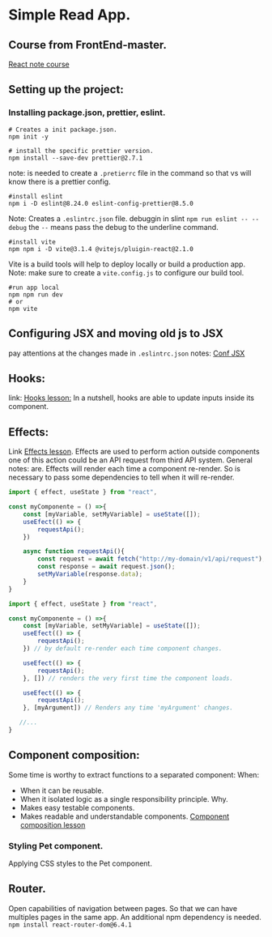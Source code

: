 # Simple Read App.

## Course from FrontEnd-master. 
[React note course](https://react-v8.holt.courses/)

## Setting up the project:

### Installing package.json, prettier, eslint.

```shell
# Creates a init package.json.
npm init -y
```
```shell
# install the specific prettier version.
npm install --save-dev prettier@2.7.1
```
note: is needed to create a `.pretierrc` file in the command so that vs will know there is a prettier config.

```shell
#install eslint
npm i -D eslint@8.24.0 eslint-config-prettier@8.5.0
```
Note: Creates a `.eslintrc.json` file.
 debuggin in slint `npm run eslint -- --debug` the `--` means pass the debug to the underline command. 

```shell
#install vite
npm npm i -D vite@3.1.4 @vitejs/pluigin-react@2.1.0 
``` 
Vite is a build tools will help to deploy locally or build a production app.
Note: make sure to create a `vite.config.js` to configure our build tool.
```shell
#run app local
npm npm run dev
# or
npm vite 
``` 

## Configuring JSX and moving old js to JSX
pay attentions at the changes made in `.eslintrc.json`
notes: [Conf JSX](https://react-v8.holt.courses/)

## Hooks:
link: [Hooks lesson:](https://react-v8.holt.courses/lessons/core-react-concepts/hooks)
In a nutshell, hooks are able to update inputs inside its component.

## Effects:
Link [Effects lesson](https://react-v8.holt.courses/lessons/core-react-concepts/effects).
Effects are used to perform action outside components one of this action could be an API request from third API system.
General notes: are. Effects will render each time a component re-render. So is necessary to pass some dependencies to tell when it will re-render.
```javascript
import { effect, useState } from "react",

const myComponente = () =>{
    const [myVariable, setMyVariable] = useState([]);
    useEfect(() => {
        requestApi();
    })

    async function requestApi(){
        const request = await fetch("http://my-domain/v1/api/request");
        const response = await request.json();
        setMyVariable(response.data);
    }
}
``` 
```javascript
import { effect, useState } from "react",

const myComponente = () =>{
    const [myVariable, setMyVariable] = useState([]);
    useEfect(() => {
        requestApi();
    }) // by default re-render each time component changes.

    useEfect(() => {
        requestApi();
    }, []) // renders the very first time the component loads.

    useEfect(() => {
        requestApi();
    }, [myArgument]) // Renders any time 'myArgument' changes.

   //...
}
``` 
## Component composition:
Some time is worthy to extract functions to a separated component:
When:
* When it can be reusable.
* When it isolated logic as a single responsibility principle.
Why.
* Makes easy testable components.
* Makes readable and understandable components.
[Component composition lesson](https://react-v8.holt.courses/lessons/core-react-concepts/component-composition)
### Styling Pet component.
 Applying CSS styles to the Pet component.
## Router.
Open capabilities of navigation between pages. So that we can have multiples pages in the same app.
An additional npm dependency is needed. ``npm install react-router-dom@6.4.1 ``